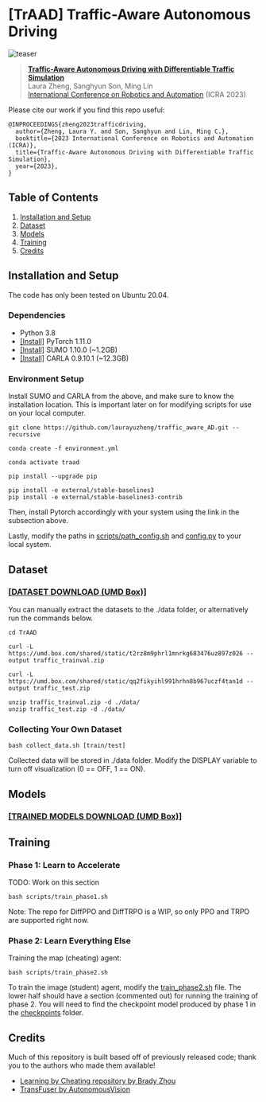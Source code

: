 # [TrAAD] Traffic-Aware Autonomous Driving 

![teaser](https://obj.umiacs.umd.edu/gamma-umd-website-imgs/researchdirections/autonomousdriving/trafficdriving/traffic_driving.png "Pipeline")
> [**Traffic-Aware Autonomous Driving with Differentiable Traffic Simulation**](https://arxiv.org/pdf/2210.03772)    
> Laura Zheng, Sanghyun Son, Ming Lin        
> [International Conference on Robotics and Automation](https://www.icra2023.org/) (ICRA 2023)      

Please cite our work if you find this repo useful:

```
@INPROCEEDINGS{zheng2023trafficdriving,
  author={Zheng, Laura Y. and Son, Sanghyun and Lin, Ming C.},
  booktitle={2023 International Conference on Robotics and Automation (ICRA)}, 
  title={Traffic-Aware Autonomous Driving with Differentiable Traffic Simulation}, 
  year={2023},
}
```

## Table of Contents
1. [Installation and Setup](#installation-and-setup)
2. [Dataset](#dataset)
3. [Models](#models)
4. [Training](#training)
5. [Credits](#credits)

## Installation and Setup

The code has only been tested on Ubuntu 20.04. 

### Dependencies 
- Python 3.8
- [[Install]](https://pytorch.org/get-started/previous-versions/) PyTorch 1.11.0 
- [[Install]](https://github.com/eclipse/sumo/releases/tag/v1_10_0) SUMO 1.10.0 (~1.2GB) 
- [[Install]](https://github.com/carla-simulator/carla/releases/tag/0.9.10.1) CARLA 0.9.10.1 (~12.3GB) 

### Environment Setup 

Install SUMO and CARLA from the above, and make sure to know the installation location.
This is important later on for modifying scripts for use on your local computer.

``` 
git clone https://github.com/laurayuzheng/traffic_aware_AD.git --recursive

conda create -f environment.yml 

conda activate traad

pip install --upgrade pip 

pip install -e external/stable-baselines3 
pip install -e external/stable-baselines3-contrib
```

Then, install Pytorch accordingly with your system using the link in the subsection above.

Lastly, modify the paths in [scripts/path_config.sh](./scripts/path_config.sh) and [config.py](./config.py) to your local system. 

## Dataset 

### [[DATASET DOWNLOAD (UMD Box)]](https://umd.box.com/s/02iic1kzb9e4t9c6iytkgttuphd8f7he)

You can manually extract the datasets to the ./data folder, or alternatively run the commands below.

```
cd TrAAD

curl -L  https://umd.box.com/shared/static/t2rz8m9phrl1mnrkg683476uz897z026 --output traffic_trainval.zip

curl -L https://umd.box.com/shared/static/qq2fikyihl991hrhn8b967uczf4tan1d --output traffic_test.zip 

unzip traffic_trainval.zip -d ./data/
unzip traffic_test.zip -d ./data/

```

### Collecting Your Own Dataset 

```
bash collect_data.sh [train/test]
```

Collected data will be stored in ./data folder. 
Modify the DISPLAY variable to turn off visualization (0 == OFF, 1 == ON).


## Models 

### [[TRAINED MODELS DOWNLOAD (UMD Box)]](https://umd.box.com/s/gxuw9jod9brineb5httsa752wo75xern)

## Training 

### Phase 1: Learn to Accelerate 
TODO: Work on this section
``` 
bash scripts/train_phase1.sh
```

Note: The repo for DiffPPO and DiffTRPO is a WIP, so only PPO and TRPO are supported right now.

### Phase 2: Learn Everything Else

Training the map (cheating) agent:
```
bash scripts/train_phase2.sh
```

To train the image (student) agent, modify the [train_phase2.sh](./scripts/train_phase2.sh) file. The lower half should have a section (commented out) for running the training of phase 2. You will need to find the checkpoint model produced by phase 1 in the [checkpoints](./checkpoints/) folder.

## Credits 

Much of this repository is built based off of previously released code; thank you to the authors who made them available! 

- [Learning by Cheating repository by Brady Zhou](https://github.com/bradyz/2020_CARLA_challenge)
- [TransFuser by AutonomousVision](https://github.com/autonomousvision/transfuser)